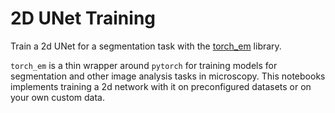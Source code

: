 # 2D UNet Training

Train a 2d UNet for a segmentation task with the [torch_em](https://github.com/constantinpape/torch-em) library.

`torch_em` is a thin wrapper around `pytorch` for training models for segmentation and other image analysis tasks in microscopy.
This notebooks implements training a 2d network with it on preconfigured datasets or on your own custom data.
